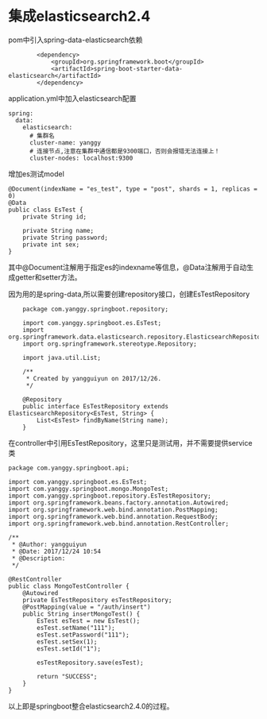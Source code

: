 # 集成elasticsearch2.4

pom中引入spring-data-elasticsearch依赖
```
        <dependency>
            <groupId>org.springframework.boot</groupId>
            <artifactId>spring-boot-starter-data-elasticsearch</artifactId>
        </dependency>
```

application.yml中加入elasticsearch配置
```
spring:
  data:
    elasticsearch:
      # 集群名
      cluster-name: yanggy
      # 连接节点,注意在集群中通信都是9300端口，否则会报错无法连接上！
      cluster-nodes: localhost:9300
```

增加es测试model
```
@Document(indexName = "es_test", type = "post", shards = 1, replicas = 0)
@Data
public class EsTest {
    private String id;

    private String name;
    private String password;
    private int sex;
}
```

其中@Document注解用于指定es的indexname等信息，@Data注解用于自动生成getter和setter方法。

因为用的是spring-data,所以需要创建repository接口，创建EsTestRepository
```
    package com.yanggy.springboot.repository;

    import com.yanggy.springboot.es.EsTest;
    import org.springframework.data.elasticsearch.repository.ElasticsearchRepository;
    import org.springframework.stereotype.Repository;

    import java.util.List;

    /**
     * Created by yangguiyun on 2017/12/26.
     */

    @Repository
    public interface EsTestRepository extends ElasticsearchRepository<EsTest, String> {
        List<EsTest> findByName(String name);
    }
```

在controller中引用EsTestRepository，这里只是测试用，并不需要提供service类
```
package com.yanggy.springboot.api;

import com.yanggy.springboot.es.EsTest;
import com.yanggy.springboot.mongo.MongoTest;
import com.yanggy.springboot.repository.EsTestRepository;
import org.springframework.beans.factory.annotation.Autowired;
import org.springframework.web.bind.annotation.PostMapping;
import org.springframework.web.bind.annotation.RequestBody;
import org.springframework.web.bind.annotation.RestController;

/**
 * @Author: yangguiyun
 * @Date: 2017/12/24 10:54
 * @Description:
 */

@RestController
public class MongoTestController {
    @Autowired
    private EsTestRepository esTestRepository;
    @PostMapping(value = "/auth/insert")
    public String insertMongoTest() {
        EsTest esTest = new EsTest();
        esTest.setName("111");
        esTest.setPassword("111");
        esTest.setSex(1);
        esTest.setId("1");

        esTestRepository.save(esTest);

        return "SUCCESS";
    }
}
```

以上即是springboot整合elasticsearch2.4.0的过程。
